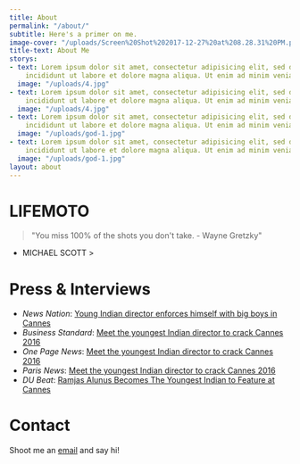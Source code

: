 ```yaml
---
title: About
permalink: "/about/"
subtitle: Here's a primer on me.
image-cover: "/uploads/Screen%20Shot%202017-12-27%20at%208.28.31%20PM.png"
title-text: About Me
storys:
- text: Lorem ipsum dolor sit amet, consectetur adipisicing elit, sed do eiusmod tempor
    incididunt ut labore et dolore magna aliqua. Ut enim ad minim veniam.
  image: "/uploads/4.jpg"
- text: Lorem ipsum dolor sit amet, consectetur adipisicing elit, sed do eiusmod tempor
    incididunt ut labore et dolore magna aliqua. Ut enim ad minim veniam.
  image: "/uploads/4.jpg"
- text: Lorem ipsum dolor sit amet, consectetur adipisicing elit, sed do eiusmod tempor
    incididunt ut labore et dolore magna aliqua. Ut enim ad minim veniam.
  image: "/uploads/god-1.jpg"
- text: Lorem ipsum dolor sit amet, consectetur adipisicing elit, sed do eiusmod tempor
    incididunt ut labore et dolore magna aliqua. Ut enim ad minim veniam.
  image: "/uploads/god-1.jpg"
layout: about
---
```


# LIFEMOTO
> "You miss 100% of the shots you don't take. - Wayne Gretzky"
 - MICHAEL SCOTT > 

# Press & Interviews

- *News Nation*: [Young Indian director enforces himself with big boys in Cannes](http://www.newsnation.in/article/127759-young-indian-director-enforces-himself-with-big-boys-in-cannes.html)
- *Business Standard*: [Meet the youngest Indian director to crack Cannes 2016](http://www.business-standard.com/article/news-ani/meet-the-youngest-indian-director-to-crack-cannes-2016-116042500492_1.html)
- *One Page News*: [Meet the youngest Indian director to crack Cannes 2016](http://www.onenewspage.com/n/Entertainment/759lhubxi/Meet-the-youngest-Indian-director-to-crack-Cannes.htm)
- *Paris News*: [Meet the youngest Indian director to crack Cannes 2016](http://www.parisnews.net/index.php/sid/243484889)
- *DU Beat*: [Ramjas Alunus Becomes The Youngest Indian to Feature at Cannes](http://dubeat.com/2016/04/ramjas-alumni-becomes-the-youngest-indian-to-feature-at-cannes/)

# Contact

Shoot me an [email](mailto:varun0693@gmail.com) and say hi!



